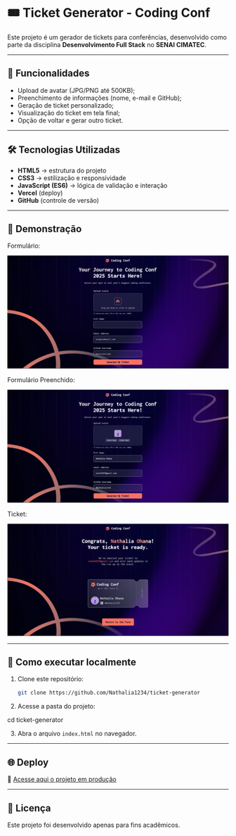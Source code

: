 # 🎟️ Ticket Generator - Coding Conf

Este projeto é um gerador de tickets para conferências, desenvolvido como parte da disciplina **Desenvolvimento Full Stack** no **SENAI CIMATEC**.

---

## 🚀 Funcionalidades

- Upload de avatar (JPG/PNG até 500KB);
- Preenchimento de informações (nome, e-mail e GitHub);
- Geração de ticket personalizado;
- Visualização do ticket em tela final;
- Opção de voltar e gerar outro ticket.

---

## 🛠️ Tecnologias Utilizadas

- **HTML5** → estrutura do projeto
- **CSS3** → estilização e responsividade
- **JavaScript (ES6)** → lógica de validação e interação
- **Vercel** (deploy)
- **GitHub** (controle de versão)

---

## 📸 Demonstração

Formulário:

![alt text](/design/Form_Inicial.png)

Formulário Preenchido:

![alt text](/design/Form_Preenchido.png)

Ticket:

![alt text](/design/Ticket.png)

---

## 📂 Como executar localmente

1. Clone este repositório:

   ```bash
   git clone https://github.com/Nathalia1234/ticket-generator
   ```

2. Acesse a pasta do projeto:

cd ticket-generator

3. Abra o arquivo `index.html` no navegador.

---

## 🌐 Deploy

🔗 [Acesse aqui o projeto em produção](https://ticket-generator.nathaliaohana.dev/)

---

## 📄 Licença

Este projeto foi desenvolvido apenas para fins acadêmicos.
